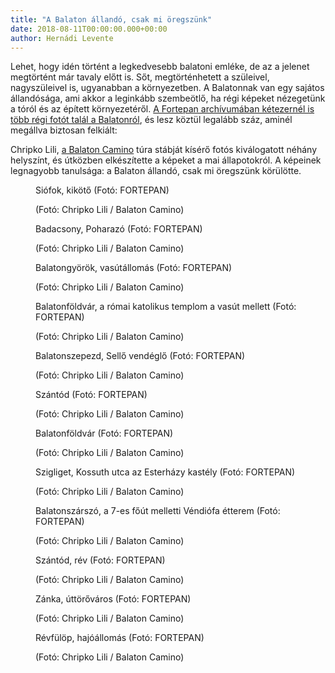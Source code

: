 ```yaml
---
title: "A Balaton állandó, csak mi öregszünk"
date: 2018-08-11T00:00:00.000+00:00
author: Hernádi Levente
---
```


Lehet, hogy idén történt a legkedvesebb balatoni emléke, de az a jelenet megtörtént már tavaly előtt is. Sőt, megtörténhetett a szüleivel, nagyszüleivel is, ugyanabban a környezetben. A Balatonnak van egy sajátos állandósága, ami akkor a leginkább szembeötlő, ha régi képeket nézegetünk a tóról és az épített környezetéről. [A Fortepan archívumában kétezernél is több régi fotót talál a Balatonról](http://fortepan.hu/?tags=&x=0&y=0&view=query&lang=hu&q=balaton), és lesz köztül legalább száz, aminél megállva biztosan felkiált:

Chripko Lili, [a Balaton Camino](http://balatoncamino.blog.hu/) túra stábját kísérő fotós kiválogatott néhány helyszínt, és útközben elkészítette a képeket a mai állapotokról. A képeinek legnagyobb tanulsága: a Balaton állandó, csak mi öregszünk körülötte.

<figure>
<img src="/images/20714210_2b5885dbbd3eb75e58e870f8a01f7242_wm.jpg" alt="" />
<figcaption>Siófok, kikötő (Fotó: FORTEPAN)</figcaption>
</figure>

<figure>
<img src="/images/20265644_11e3cf2846efa9822b7e7aa6e1c668b7_wm.jpg" alt="" />
<figcaption>(Fotó: Chripko Lili / Balaton Camino)</figcaption>
</figure>

<figure>
<img src="/images/20714200_68b683f11c75f85362c320d362a0b57f_wm.jpg" alt="" />
<figcaption>Badacsony, Poharazó (Fotó: FORTEPAN)</figcaption>
</figure>

<figure>
<img src="/images/20265662_24172d5c1fcdc63790ffc65dcdd48359_wm.jpg" alt="" />
<figcaption>(Fotó: Chripko Lili / Balaton Camino)</figcaption>
</figure>

<figure>
<img src="/images/20714194_e42e66e9c439a6c175fc87d19b82d707_wm.jpg" alt="" />
<figcaption>Balatongyörök, vasútállomás (Fotó: FORTEPAN)</figcaption>
</figure>

<figure>
<img src="/images/20265658_6aa58b0d7f3185eeefcb771476c42577_wm.jpg" alt="" />
<figcaption>(Fotó: Chripko Lili / Balaton Camino)</figcaption>
</figure>

<figure>
<img src="/images/20714206_8dc74a94c2954b7a03a6698d6febac6e_wm.jpg" alt="" />
<figcaption>Balatonföldvár, a római katolikus templom a vasút mellett (Fotó: FORTEPAN)</figcaption>
</figure>

<figure>
<img src="/images/20265666_bb4ce7260fc55370b8fde09d00686988_wm.jpg" alt="" />
<figcaption>(Fotó: Chripko Lili / Balaton Camino)</figcaption>
</figure>

<figure>
<img src="/images/20714204_5bc8f0c66a3e16474a8a7d2391cf13eb_wm.jpg" alt="" />
<figcaption>Balatonszepezd, Sellő vendéglő (Fotó: FORTEPAN)</figcaption>
</figure>

<figure>
<img src="/images/20265634_f065b555ba5bb10844db69acbbd47bbb_wm.jpg" alt="" />
<figcaption>(Fotó: Chripko Lili / Balaton Camino)</figcaption>
</figure>

<figure>
<img src="/images/20714198_c301867d99fbae4354321b52327322ad_wm.jpg" alt="" />
<figcaption>Szántód (Fotó: FORTEPAN)</figcaption>
</figure>

<figure>
<img src="/images/20265632_f8730aacb5e367f6abaf7884509ea0d6_wm.jpg" alt="" />
<figcaption>(Fotó: Chripko Lili / Balaton Camino)</figcaption>
</figure>

<figure>
<img src="/images/20265672_cc01f1d46b646babc1ff7794605d7bf5_wm.jpg" alt="" />
<figcaption>Balatonföldvár (Fotó: FORTEPAN)</figcaption>
</figure>

<figure>
<img src="/images/20265660_ababcd591a3f9f797ecba5441577f238_wm.jpg" alt="" />
<figcaption>(Fotó: Chripko Lili / Balaton Camino)</figcaption>
</figure>

<figure>
<img src="/images/20714202_85094eb3957e7c3fd7115f60a644b031_wm.jpg" alt="" />
<figcaption>Szigliget, Kossuth utca az Esterházy kastély (Fotó: FORTEPAN)</figcaption>
</figure>

<figure>
<img src="/images/20265630_0d8acf0fb6c1f254a29751cc9dc933c2_wm.jpg" alt="" />
<figcaption>(Fotó: Chripko Lili / Balaton Camino)</figcaption>
</figure>

<figure>
<img src="/images/20714212_24cf128e382a400c433574e8dd12809d_wm.jpg" alt="" />
<figcaption>Balatonszárszó, a 7-es főút melletti Véndiófa étterem (Fotó: FORTEPAN)</figcaption>
</figure>

<figure>
<img src="/images/20265654_0072ba8a426ee5031d3a88a5776c506f_wm.jpg" alt="" />
<figcaption>(Fotó: Chripko Lili / Balaton Camino)</figcaption>
</figure>

<figure>
<img src="/images/20265642_715568c53d487da7140835d4330c3b9d_wm.jpg" alt="" />
<figcaption>Szántód, rév (Fotó: FORTEPAN)</figcaption>
</figure>

<figure>
<img src="/images/20265646_3e724a372305b6161a855277e2030de7_wm.jpg" alt="" />
<figcaption>(Fotó: Chripko Lili / Balaton Camino)</figcaption>
</figure>

<figure>
<img src="/images/20714196_2a39563d80617c6f7219e7288741642f_wm.jpg" alt="" />
<figcaption>Zánka, úttörőváros (Fotó: FORTEPAN)</figcaption>
</figure>

<figure>
<img src="/images/20265626_66195d476f9e923b12dffbebb89284bf_wm.jpg" alt="" />
<figcaption>(Fotó: Chripko Lili / Balaton Camino)</figcaption>
</figure>

<figure>
<img src="/images/20714208_67c270bbfc69617793c0cfc94b7bab02_wm.jpg" alt="" />
<figcaption>Révfülöp, hajóállomás (Fotó: FORTEPAN)</figcaption>
</figure>

<figure>
<img src="/images/20265640_934b84b9b1b959fac7818d11d018ae66_wm.jpg" alt="" />
<figcaption>(Fotó: Chripko Lili / Balaton Camino)</figcaption>
</figure>
